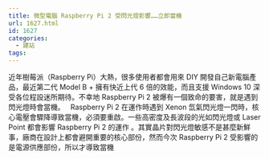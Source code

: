 ```yaml
---
title: 微型電腦 Raspberry Pi 2 受閃光燈影響……立即當機
url: 1627.html
id: 1627
categories:
  - 建站
tags:
---
```


近年樹莓派（Raspberry Pi）大熱，很多使用者都會用來 DIY 開發自己新電腦產品，最近第二代 Model B + 擁有快近上代 6 倍的效能，而且支援 Windows 10 深受各位程設迷所期待。不幸地 Raspberry Pi 2 被爆有一個致命的要害，就是遇到閃光燈時會當機。   Raspberry Pi 2 在運作時遇到 Xenon 氙氣閃光燈一閃時，核心電壓會驟降導致當機，必須要重啟。一些高密度及長波段的光如閃光燈或 Laser Point 都會影響 Raspberry Pi 2 的運作 。其實晶片對閃光燈敏感不是甚麼新鮮事，廠商在設計上都會避開重要的核心部份，然而今次 Raspberry Pi 2 受影響的是電源供應部份，所以才導致當機